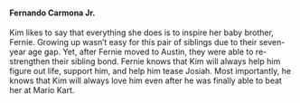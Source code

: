 
#### Fernando Carmona Jr.

Kim likes to say that everything she does is to inspire her baby brother, Fernie. Growing up wasn’t easy for this pair of siblings due to their seven-year age gap. Yet, after Fernie moved to Austin, they were able to re-strengthen their sibling bond. Fernie knows that Kim will always help him figure out life, support him, and help him tease Josiah. Most importantly, he knows that Kim will always love him even after he was finally able to beat her at Mario Kart.